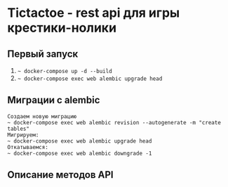 # Tictactoe - rest api для игры крестики-нолики
## Первый запуск
1. `~ docker-compose up -d --build`
1. `~ docker-compose exec web alembic upgrade head`

## Миграции с alembic
```
Создаем новую миграцию
~ docker-compose exec web alembic revision --autogenerate -m "create tables"
Мигрируем:
~ docker-compose exec web alembic upgrade head
Откатываемся:
~ docker-compose exec web alembic downgrade -1
```

## Описание методов API
```

```

